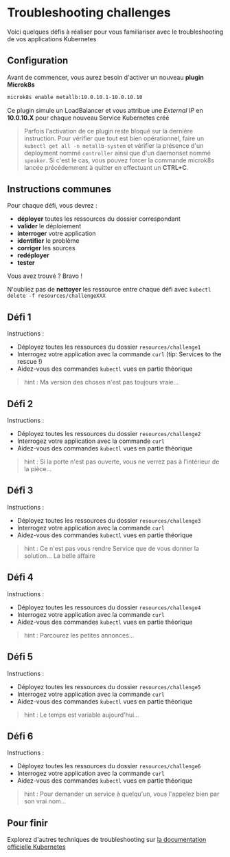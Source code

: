 # Troubleshooting challenges

Voici quelques défis à réaliser pour vous familiariser avec le troubleshooting de vos applications Kubernetes

## Configuration

Avant de commencer, vous aurez besoin d'activer un nouveau **plugin Microk8s**

```bash
microk8s enable metallb:10.0.10.1-10.0.10.10
```

Ce plugin simule un LoadBalancer et vous attribue une _External IP_ en **10.0.10.X** pour chaque nouveau Service Kubernetes créé

> Parfois l'activation de ce plugin reste bloqué sur la dernière instruction. Pour vérifier que tout est bien opérationnel, faire un `kubectl get all -n metallb-system` et vérifier la présence d'un deployment nommé `controller` ainsi que d'un daemonset nommé `speaker`. Si c'est le cas, vous pouvez forcer la commande microk8s lancée précédemment à quitter en effectuant un **CTRL+C**.

## Instructions communes

Pour chaque défi, vous devrez :
* **déployer** toutes les ressources du dossier correspondant
* **valider** le déploiement
* **interroger** votre application
* **identifier** le problème
* **corriger** les sources
* **redéployer**
* **tester** 

Vous avez trouvé ? Bravo !

N'oubliez pas de **nettoyer** les ressource entre chaque défi avec `kubectl delete -f resources/challengeXXX`

## Défi 1

Instructions :

* Déployez toutes les ressources du dossier `resources/challenge1`
* Interrogez votre application avec la commande `curl` (tip: Services to the rescue !)
* Aidez-vous des commandes `kubectl` vues en partie théorique

> hint : Ma version des choses n'est pas toujours vraie...

## Défi 2

Instructions :

* Déployez toutes les ressources du dossier `resources/challenge2`
* Interrogez votre application avec la commande `curl`
* Aidez-vous des commandes `kubectl` vues en partie théorique

> hint : Si la porte n'est pas ouverte, vous ne verrez pas à l'intérieur de la pièce...

## Défi 3

Instructions :

* Déployez toutes les ressources du dossier `resources/challenge3`
* Interrogez votre application avec la commande `curl`
* Aidez-vous des commandes `kubectl` vues en partie théorique

> hint : Ce n'est pas vous rendre Service que de vous donner la solution... La belle affaire

## Défi 4

Instructions :

* Déployez toutes les ressources du dossier `resources/challenge4`
* Interrogez votre application avec la commande `curl`
* Aidez-vous des commandes `kubectl` vues en partie théorique

> hint : Parcourez les petites annonces...

## Défi 5

Instructions :

* Déployez toutes les ressources du dossier `resources/challenge5`
* Interrogez votre application avec la commande `curl`
* Aidez-vous des commandes `kubectl` vues en partie théorique

> hint : Le temps est variable aujourd'hui...

## Défi 6

Instructions :

* Déployez toutes les ressources du dossier `resources/challenge6`
* Interrogez votre application avec la commande `curl`
* Aidez-vous des commandes `kubectl` vues en partie théorique

> hint : Pour demander un service à quelqu'un, vous l'appelez bien par son vrai nom...

## Pour finir

Explorez d'autres techniques de troubleshooting sur [la documentation officielle Kubernetes](https://kubernetes.io/docs/tasks/debug-application-cluster/)
